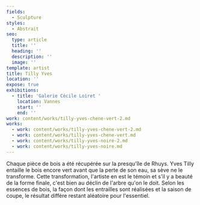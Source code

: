 ```yaml
---
fields:
  - Sculpture
styles:
  - Abstrait
seo:
  type: article
  title: ''
  heading: ''
  description: ''
  image: ''
template: artist
title: Tilly Yves
location: ''
expose: true
exhibitions:
  - title: 'Galerie Cécile Loiret '
    location: Vannes
    start: ''
    end: ''
work: content/works/tilly-yves-chene-vert-2.md
works:
  - work: content/works/tilly-yves-chene-vert-2.md
  - work: content/works/tilly-yves-chene-vert.md
  - work: content/works/tilly-yves-noire-2.md
  - work: content/works/tilly-yves-noire.md
---
```

Chaque pièce de bois a été récupérée sur la presqu'île de Rhuys. Yves Tilly entaille le bois encore vert avant que la perte de son eau, sa sève ne le transforme. Cette transformation, l'artiste en est le témoin et s'il y a beauté de la forme finale, c'est bien au déclin de l'arbre qu'on le doit. Selon les essences de bois, la façon dont les entrailles sont réalisées et la saison de coupe, le résultat diffère restant aléatoire pour l'essentiel. 
